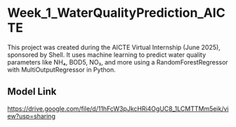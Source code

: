 # Week_1_WaterQualityPrediction_AICTE
This project was created during the AICTE Virtual Internship (June 2025), sponsored by Shell. It uses machine learning to predict water quality parameters like NH₄, BOD5, NO₃, and more using a RandomForestRegressor with MultiOutputRegressor in Python.
## Model Link

https://drive.google.com/file/d/11hFcW3pJkcHRi4OgUC8_1LCMTTMm5eik/view?usp=sharing
